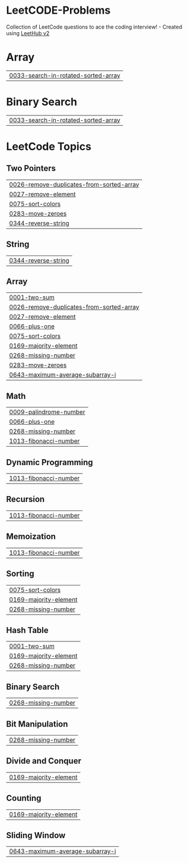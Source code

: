 # LeetCODE-Problems
Collection of LeetCode questions to ace the coding interview! - Created using [LeetHub v2](https://github.com/arunbhardwaj/LeetHub-2.0)


# Array
|  |
| ------- |
| [0033-search-in-rotated-sorted-array](https://github.com/sdhage1502/LeetCODE-Problems/tree/master/0033-search-in-rotated-sorted-array) |
# Binary Search
|  |
| ------- |
| [0033-search-in-rotated-sorted-array](https://github.com/sdhage1502/LeetCODE-Problems/tree/master/0033-search-in-rotated-sorted-array) |
<!---LeetCode Topics Start-->
# LeetCode Topics
## Two Pointers
|  |
| ------- |
| [0026-remove-duplicates-from-sorted-array](https://github.com/sdhage1502/LeetCODE-Problems/tree/master/0026-remove-duplicates-from-sorted-array) |
| [0027-remove-element](https://github.com/sdhage1502/LeetCODE-Problems/tree/master/0027-remove-element) |
| [0075-sort-colors](https://github.com/sdhage1502/LeetCODE-Problems/tree/master/0075-sort-colors) |
| [0283-move-zeroes](https://github.com/sdhage1502/LeetCODE-Problems/tree/master/0283-move-zeroes) |
| [0344-reverse-string](https://github.com/sdhage1502/LeetCODE-Problems/tree/master/0344-reverse-string) |
## String
|  |
| ------- |
| [0344-reverse-string](https://github.com/sdhage1502/LeetCODE-Problems/tree/master/0344-reverse-string) |
## Array
|  |
| ------- |
| [0001-two-sum](https://github.com/sdhage1502/LeetCODE-Problems/tree/master/0001-two-sum) |
| [0026-remove-duplicates-from-sorted-array](https://github.com/sdhage1502/LeetCODE-Problems/tree/master/0026-remove-duplicates-from-sorted-array) |
| [0027-remove-element](https://github.com/sdhage1502/LeetCODE-Problems/tree/master/0027-remove-element) |
| [0066-plus-one](https://github.com/sdhage1502/LeetCODE-Problems/tree/master/0066-plus-one) |
| [0075-sort-colors](https://github.com/sdhage1502/LeetCODE-Problems/tree/master/0075-sort-colors) |
| [0169-majority-element](https://github.com/sdhage1502/LeetCODE-Problems/tree/master/0169-majority-element) |
| [0268-missing-number](https://github.com/sdhage1502/LeetCODE-Problems/tree/master/0268-missing-number) |
| [0283-move-zeroes](https://github.com/sdhage1502/LeetCODE-Problems/tree/master/0283-move-zeroes) |
| [0643-maximum-average-subarray-i](https://github.com/sdhage1502/LeetCODE-Problems/tree/master/0643-maximum-average-subarray-i) |
## Math
|  |
| ------- |
| [0009-palindrome-number](https://github.com/sdhage1502/LeetCODE-Problems/tree/master/0009-palindrome-number) |
| [0066-plus-one](https://github.com/sdhage1502/LeetCODE-Problems/tree/master/0066-plus-one) |
| [0268-missing-number](https://github.com/sdhage1502/LeetCODE-Problems/tree/master/0268-missing-number) |
| [1013-fibonacci-number](https://github.com/sdhage1502/LeetCODE-Problems/tree/master/1013-fibonacci-number) |
## Dynamic Programming
|  |
| ------- |
| [1013-fibonacci-number](https://github.com/sdhage1502/LeetCODE-Problems/tree/master/1013-fibonacci-number) |
## Recursion
|  |
| ------- |
| [1013-fibonacci-number](https://github.com/sdhage1502/LeetCODE-Problems/tree/master/1013-fibonacci-number) |
## Memoization
|  |
| ------- |
| [1013-fibonacci-number](https://github.com/sdhage1502/LeetCODE-Problems/tree/master/1013-fibonacci-number) |
## Sorting
|  |
| ------- |
| [0075-sort-colors](https://github.com/sdhage1502/LeetCODE-Problems/tree/master/0075-sort-colors) |
| [0169-majority-element](https://github.com/sdhage1502/LeetCODE-Problems/tree/master/0169-majority-element) |
| [0268-missing-number](https://github.com/sdhage1502/LeetCODE-Problems/tree/master/0268-missing-number) |
## Hash Table
|  |
| ------- |
| [0001-two-sum](https://github.com/sdhage1502/LeetCODE-Problems/tree/master/0001-two-sum) |
| [0169-majority-element](https://github.com/sdhage1502/LeetCODE-Problems/tree/master/0169-majority-element) |
| [0268-missing-number](https://github.com/sdhage1502/LeetCODE-Problems/tree/master/0268-missing-number) |
## Binary Search
|  |
| ------- |
| [0268-missing-number](https://github.com/sdhage1502/LeetCODE-Problems/tree/master/0268-missing-number) |
## Bit Manipulation
|  |
| ------- |
| [0268-missing-number](https://github.com/sdhage1502/LeetCODE-Problems/tree/master/0268-missing-number) |
## Divide and Conquer
|  |
| ------- |
| [0169-majority-element](https://github.com/sdhage1502/LeetCODE-Problems/tree/master/0169-majority-element) |
## Counting
|  |
| ------- |
| [0169-majority-element](https://github.com/sdhage1502/LeetCODE-Problems/tree/master/0169-majority-element) |
## Sliding Window
|  |
| ------- |
| [0643-maximum-average-subarray-i](https://github.com/sdhage1502/LeetCODE-Problems/tree/master/0643-maximum-average-subarray-i) |
<!---LeetCode Topics End-->